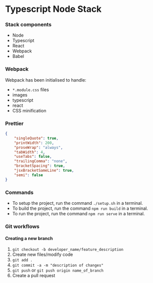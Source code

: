 # Typescript Node Stack

### Stack components

-   Node
-   Typescript
-   React
-   Webpack
-   Babel

### Webpack

Webpack has been initialised to handle:

-   `*.module.css` files
-   images
-   typescript
-   react
-   CSS minification

### Prettier

```json
{
    "singleQuote": true,
    "printWidth": 200,
    "proseWrap": "always",
    "tabWidth": 4,
    "useTabs": false,
    "trailingComma": "none",
    "bracketSpacing": true,
    "jsxBracketSameLine": true,
    "semi": false
}
```

### Commands

-   To setup the project, run the command `./setup.sh` in a terminal.
-   To build the project, run the command `npm run build` in a terminal.
-   To run the project, run the command `npm run serve` in a terminal.

### Git workflows

#### Creating a new branch

1. `git checkout -b developer_name/feature_description`
2. Create new files/modify code
3. `git add .`
4. `git commit -a -m "description of changes"`
5. `git push` or `git push origin name_of_branch`
6. Create a pull request
